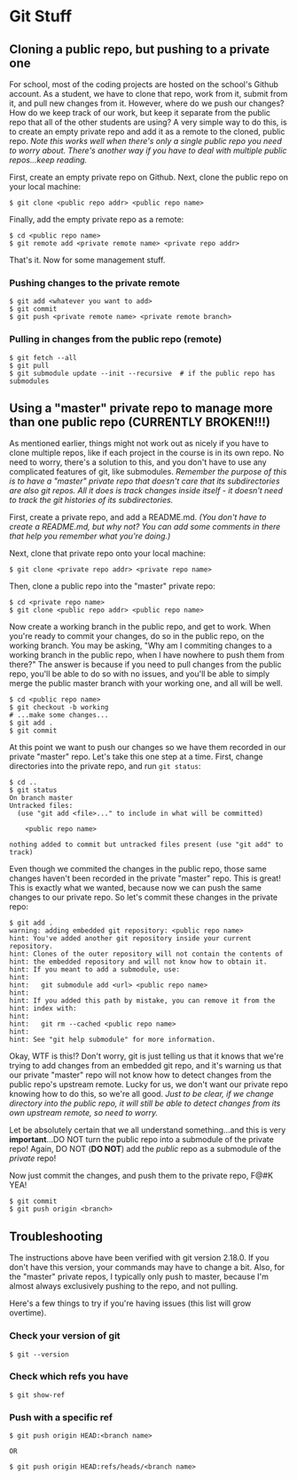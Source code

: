 # Git Stuff

## Cloning a public repo, but pushing to a private one

For school, most of the coding projects are hosted on the school's Github account. As a student, we have to clone that repo, work from it, submit from it, and pull new changes from it. However, where do we push our changes? How do we keep track of our work, but keep it separate from the public repo that all of the other students are using? A very simple way to do this, is to create an empty private repo and add it as a remote to the cloned, public repo. _Note this works well when there's only a single public repo you need to worry about. There's another way if you have to deal with multiple public repos...keep reading._

First, create an empty private repo on Github. Next, clone the public repo on your local machine:
```
$ git clone <public repo addr> <public repo name>
```

Finally, add the empty private repo as a remote:
```
$ cd <public repo name>
$ git remote add <private remote name> <private repo addr>
```

That's it. Now for some management stuff.

### Pushing changes to the private remote

```
$ git add <whatever you want to add>
$ git commit
$ git push <private remote name> <private remote branch>
```

### Pulling in changes from the public repo (remote)

```
$ git fetch --all
$ git pull
$ git submodule update --init --recursive  # if the public repo has submodules
```

## Using a "master" private repo to manage more than one public repo (CURRENTLY BROKEN!!!)

As mentioned earlier, things might not work out as nicely if you have to clone multiple repos, like if each project in the course is in its own repo. No need to worry, there's a solution to this, and you don't have to use any complicated features of git, like submodules. _Remember the purpose of this is to have a "master" private repo that doesn't care that its subdirectories are also git repos. All it does is track changes inside itself - it doesn't need to track the git histories of its subdirectories._

First, create a private repo, and add a README.md. _(You don't have to create a README.md, but why not? You can add some comments in there that help you remember what you're doing.)_

Next, clone that private repo onto your local machine:
```
$ git clone <private repo addr> <private repo name>
```

Then, clone a public repo into the "master" private repo:
```
$ cd <private repo name>
$ git clone <public repo addr> <public repo name>
```

Now create a working branch in the public repo, and get to work. When you're ready to commit your changes, do so in the public repo, on the working branch. You may be asking, "Why am I commiting changes to a working branch in the public repo, when I have nowhere to push them from there?" The answer is because if you need to pull changes from the public repo, you'll be able to do so with no issues, and you'll be able to simply merge the public master branch with your working one, and all will be well.
```
$ cd <public repo name>
$ git checkout -b working
# ...make some changes...
$ git add .
$ git commit
```

At this point we want to push our changes so we have them recorded in our private "master" repo. Let's take this one step at a time. First, change directories into the private repo, and run `git status`:
```
$ cd ..
$ git status
On branch master
Untracked files:
  (use "git add <file>..." to include in what will be committed)

	<public repo name>

nothing added to commit but untracked files present (use "git add" to track)
```

Even though we commited the changes in the public repo, those same changes haven't been recorded in the private "master" repo. This is great! This is exactly what we wanted, because now we can push the same changes to our private repo. So let's commit these changes in the private repo:
```
$ git add .
warning: adding embedded git repository: <public repo name>
hint: You've added another git repository inside your current repository.
hint: Clones of the outer repository will not contain the contents of
hint: the embedded repository and will not know how to obtain it.
hint: If you meant to add a submodule, use:
hint: 
hint: 	git submodule add <url> <public repo name>
hint: 
hint: If you added this path by mistake, you can remove it from the
hint: index with:
hint: 
hint: 	git rm --cached <public repo name>
hint: 
hint: See "git help submodule" for more information.
```

Okay, WTF is this!? Don't worry, git is just telling us that it knows that we're trying to add changes from an embedded git repo, and it's warning us that our private "master" repo will not know how to detect changes from the public repo's upstream remote. Lucky for us, we don't want our private repo knowing how to do this, so we're all good. _Just to be clear, if we change directory into the public repo, it will still be able to detect changes from its own upstream remote, so need to worry._

Let be absolutely certain that we all understand something...and this is very **important**...DO NOT turn the public repo into a submodule of the private repo! Again, DO NOT (**DO NOT**) add the _public_ repo as a submodule of the _private_ repo!

Now just commit the changes, and push them to the private repo, F@#K YEA!
```
$ git commit
$ git push origin <branch>
```

## Troubleshooting

The instructions above have been verified with git version 2.18.0. If you don't have this version, your commands may have to change a bit. Also, for the "master" private repos, I typically only push to master, because I'm almost always exclusively pushing to the repo, and not pulling.

Here's a few things to try if you're having issues (this list will grow overtime).

### Check your version of git
```
$ git --version
```

### Check which refs you have
```
$ git show-ref
```

### Push with a specific ref
```
$ git push origin HEAD:<branch name>

OR

$ git push origin HEAD:refs/heads/<branch name>
```
